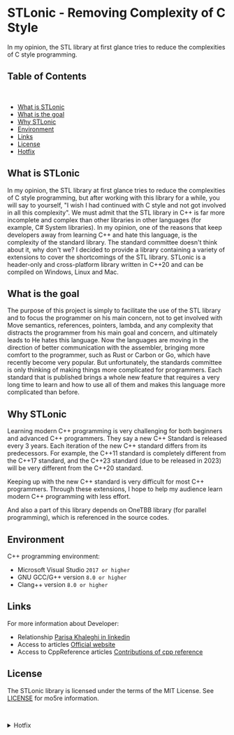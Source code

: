 # STLonic - Removing Complexity of C Style
In my opinion, the STL library at first glance tries to reduce the complexities of C style programming.

## Table of Contents
<p><br></p>

- [What is STLonic](#about)
- [What is the goal](#target)
- [Why STLonic](#why)
- [Environment](#environment)
- [Links](#links)
- [License](#license)
- [Hotfix](#Hotfix)

<a id="about"></a>

## What is STLonic 

In my opinion, the STL library at first glance tries to reduce the complexities of C style programming, but after working with this library for a while, you will say to yourself, "I wish I had continued with C style and not got involved in all this complexity". We must admit that the STL library in C++ is far more incomplete and complex than other libraries in other languages ​​(for example, C# System libraries).
In my opinion, one of the reasons that keep developers away from learning C++ and hate this language, is the complexity of the standard library.
The standard committee doesn't think about it, why don't we?
I decided to provide a library containing a variety of extensions to cover the shortcomings of the STL library.
STLonic is a header-only and cross-platform library written in C++20 and can be compiled on Windows, Linux and Mac.

<a id="target"></a>

## What is the goal

The purpose of this project is simply to facilitate the use of the STL library and to focus the programmer on his main concern, not to get involved with Move semantics, references, pointers, lambda, and any complexity that distracts the programmer from his main goal and concern, and ultimately leads to He hates this language.
Now the languages ​​are moving in the direction of better communication with the assembler, bringing more comfort to the programmer, such as Rust or Carbon or Go, which have recently become very popular.
But unfortunately, the standards committee is only thinking of making things more complicated for programmers. Each standard that is published brings a whole new feature that requires a very long time to learn and how to use all of them and makes this language more complicated than before.

<a id="why"></a>

## Why STLonic

Learning modern C++ programming is very challenging for both beginners and advanced C++ programmers. They say a new C++ Standard is released every 3 years. Each iteration of the new C++ standard differs from its predecessors. For example, the C++11 standard is completely different from the C++17 standard, and the C++23 standard (due to be released in 2023) will be very different from the C++20 standard.

Keeping up with the new C++ standard is very difficult for most C++ programmers. Through these extensions, I hope to help my audience learn modern C++ programming with less effort.

And also a part of this library depends on OneTBB library (for parallel programming), which is referenced in the source codes.

<a id="environment"></a>

## Environment

C++ programming environment:
- Microsoft Visual Studio ``2017 or higher``
- GNU GCC/G++ version ``8.0 or higher``
- Clang++ version ``8.0 or higher``


<a id="links"></a>

## Links

For more information about Developer:

- Relationship [Parisa Khaleghi in linkedin](https://www.linkedin.com/in/parisakhaleghi)
- Access to articles [Official website](https://parikhaleghi.ir/)
- Access to CppReference articles [Contributions of cpp reference](https://en.cppreference.com/mwiki/index.php?limit=50&tagfilter=&title=Special%3AContributions&contribs=user&target=Parisakhaleghi&namespace=&year=&month=-1)

<a id="license"></a>

## License

The STLonic library is licensed under the terms of the MIT License. See [LICENSE](https://github.com/PariKhaleghi/STLonic/blob/master/LICENSE.txt) for mo5re information.

<p><br></p>


<details id="Hotfix">
<summary>Hotfix</summary>
<br>
<div align="center">
    <img src="./29-hotfix.png" alt="" height="500" width="500">
</div>
</details>
